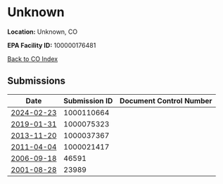 # Unknown

**Location:** Unknown, CO

**EPA Facility ID:** 100000176481

[Back to CO Index](../../index.md)

## Submissions

| Date | Submission ID | Document Control Number |
|------|--------------|-------------------------|
| [2024-02-23](submissions/1000110664.md) | 1000110664 |  |
| [2019-01-31](submissions/1000075323.md) | 1000075323 |  |
| [2013-11-20](submissions/1000037367.md) | 1000037367 |  |
| [2011-04-04](submissions/1000021417.md) | 1000021417 |  |
| [2006-09-18](submissions/46591.md) | 46591 |  |
| [2001-08-28](submissions/23989.md) | 23989 |  |
